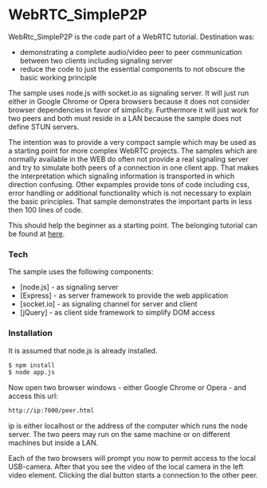 ﻿# WebRTC_SimpleP2P

WebRtc_SimpleP2P is the code part of a WebRTC tutorial. Destination was:

- demonstrating a complete audio/video peer to peer communication between two clients including signaling server
- reduce the code to just the essential components to not obscure the basic working principle

The sample uses node.js with socket.io as signaling server. It will just run either in Google Chrome or Opera browsers because it does not consider browser dependencies in favor of simplicity. Furthermore it will just work for two peers and both must reside in a LAN because the sample does not define STUN servers. 

The intention was to provide a very compact sample which may be used as a starting point for more complex WebRTC projects. The samples which are normally available in the WEB do often not provide a real signaling server and try to simulate both peers of a connection in one client app. That makes the interpretation which signaling information is transported in which direction confusing. Other expamples provide tons of code including css, error handling or additional functionality which is not necessary to explain the basic principles. That sample demonstrates the important parts in less then 100 lines of code. 

This should help the beginner as a starting point. The belonging tutorial can be found at [here](https://melavi.de/811/).

### Tech

The sample uses the following components:

* [node.js] - as signaling server
* [Express] - as server framework to provide the web application
* [socket.io] - as signaling channel for server and client
* [jQuery] - as client side framework to simplify DOM access

### Installation

It is assumed that node.js is already installed.

```sh
$ npm install
$ node app.js
```
Now open two browser windows - either Google Chrome or Opera - and access this url:

```sh
http://ip:7000/peer.html
```

ip is either localhost or the address of the computer which runs the node server. The two peers may run on the same machine or on different machines but inside a LAN.

Each of the two browsers will prompt you now to permit access to the local USB-camera. After that you see the video of the local camera in the left video element. Clicking the dial button starts a connection to the other peer. 





